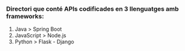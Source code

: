 ### Directori que conté APIs codificades en 3 llenguatges amb frameworks:

  1. Java > Spring Boot
  2. JavaScript > Node.js
  3. Python > Flask - Django
